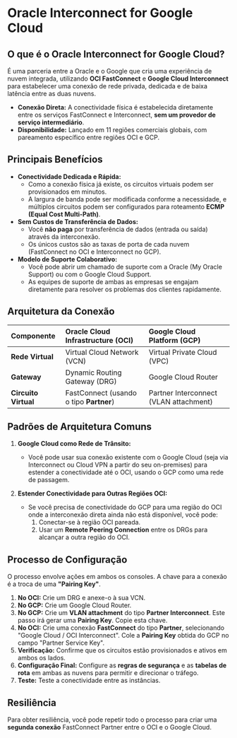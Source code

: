 # Oracle Interconnect for Google Cloud

## O que é o Oracle Interconnect for Google Cloud?

É uma parceria entre a Oracle e o Google que cria uma experiência de nuvem integrada, utilizando **OCI FastConnect** e **Google Cloud Interconnect** para estabelecer uma conexão de rede privada, dedicada e de baixa latência entre as duas nuvens.

* **Conexão Direta:** A conectividade física é estabelecida diretamente entre os serviços FastConnect e Interconnect, **sem um provedor de serviço intermediário**.
* **Disponibilidade:** Lançado em 11 regiões comerciais globais, com pareamento específico entre regiões OCI e GCP.

## Principais Benefícios

* **Conectividade Dedicada e Rápida:**
    * Como a conexão física já existe, os circuitos virtuais podem ser provisionados em minutos.
    * A largura de banda pode ser modificada conforme a necessidade, e múltiplos circuitos podem ser configurados para roteamento **ECMP (Equal Cost Multi-Path)**.
* **Sem Custos de Transferência de Dados:**
    * Você **não paga** por transferência de dados (entrada ou saída) através da interconexão.
    * Os únicos custos são as taxas de porta de cada nuvem (FastConnect no OCI e Interconnect no GCP).
* **Modelo de Suporte Colaborativo:**
    * Você pode abrir um chamado de suporte com a Oracle (My Oracle Support) ou com o Google Cloud Support.
    * As equipes de suporte de ambas as empresas se engajam diretamente para resolver os problemas dos clientes rapidamente.

## Arquitetura da Conexão

| Componente | Oracle Cloud Infrastructure (OCI) | Google Cloud Platform (GCP) |
| :--- | :--- | :--- |
| **Rede Virtual** | Virtual Cloud Network (VCN) | Virtual Private Cloud (VPC) |
| **Gateway** | Dynamic Routing Gateway (DRG) | Google Cloud Router |
| **Circuito Virtual**| FastConnect (usando o tipo **Partner**) | Partner Interconnect (VLAN attachment) |

## Padrões de Arquitetura Comuns

1.  **Google Cloud como Rede de Trânsito:**
    * Você pode usar sua conexão existente com o Google Cloud (seja via Interconnect ou Cloud VPN a partir do seu on-premises) para estender a conectividade até o OCI, usando o GCP como uma rede de passagem.

2.  **Estender Conectividade para Outras Regiões OCI:**
    * Se você precisa de conectividade do GCP para uma região do OCI onde a interconexão direta ainda não está disponível, você pode:
        1.  Conectar-se à região OCI pareada.
        2.  Usar um **Remote Peering Connection** entre os DRGs para alcançar a outra região do OCI.

## Processo de Configuração

O processo envolve ações em ambos os consoles. A chave para a conexão é a troca de uma **"Pairing Key"**.

1.  **No OCI:** Crie um DRG e anexe-o à sua VCN.
2.  **No GCP:** Crie um Google Cloud Router.
3.  **No GCP:** Crie um **VLAN attachment** do tipo **Partner Interconnect**. Este passo irá gerar uma **Pairing Key**. Copie esta chave.
4.  **No OCI:** Crie uma conexão **FastConnect** do tipo **Partner**, selecionando "Google Cloud / OCI Interconnect". Cole a **Pairing Key** obtida do GCP no campo "Partner Service Key".
5.  **Verificação:** Confirme que os circuitos estão provisionados e ativos em ambos os lados.
6.  **Configuração Final:** Configure as **regras de segurança** e as **tabelas de rota** em ambas as nuvens para permitir e direcionar o tráfego.
7.  **Teste:** Teste a conectividade entre as instâncias.

## Resiliência

Para obter resiliência, você pode repetir todo o processo para criar uma **segunda conexão** FastConnect Partner entre o OCI e o Google Cloud.